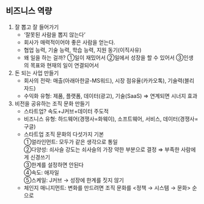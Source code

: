 ## 비즈니스 역량
  1. 잘 뽑고 잘 들어가기
      - ‘잘못된 사람을 뽑지 않는다’
      - 회사가 매력적이어야 좋은 사람을 얻는다.
      - 협업 능력, 기술 능력, 학습 능력, 지원 동기(이직사유)
      - 왜 일을 하는 걸까? ①일이 재밌어서 ②일에서 성장을 할 수 있어서 ③인생의 목표와 현재의 일이 연결되어서
  2. 돈 되는 사업 만들기
      - 회사의 전략: 매출(아래아한글-MS워드), 시장 점유율(카카오톡), 기술력(블리자드)
      - 수익화 유형: 제품, 플랫폼, 데이터(광고), 기술(SaaS) ⇒ 연계되면 시너지 효과
  3. 비전을 공유하는 조직 문화 만들기
      - 스타트업? 속도+J커브+데이터 주도적
      - 비즈니스 유형: 하드웨어(경쟁사=화웨이), 소프트웨어, 서비스, 데이터(경쟁사=구글)
      - 스타트업 조직 문화의 다섯가지 기본  
        ①얼라인먼트: 모두가 같은 생각으로 통일  
        ②다양성: 쇠사슬 강도는 쇠사슬의 가장 약한 부분으로 결정 ⇒ 부족한 사람에게 신경쓰기  
        ③한계를 설정하면 안된다  
        ④속도: 애자일  
        ⑤스케일: J커브 → 성장에 한계를 짓지 않기
      - 체인지 매니지먼트: 변화를 만드려면 조직 문화를 <정책 → 시스템 → 문화> 순으로

